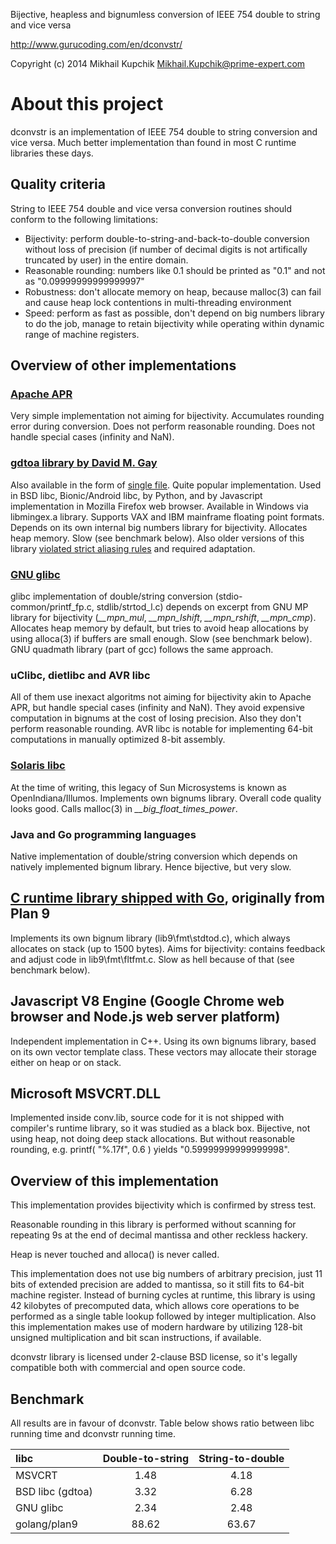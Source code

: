 
Bijective, heapless and bignumless conversion of IEEE 754 double to string and vice versa

http://www.gurucoding.com/en/dconvstr/

Copyright (c) 2014 Mikhail Kupchik <Mikhail.Kupchik@prime-expert.com>


# About this project
dconvstr is an implementation of IEEE 754 double to string conversion and vice versa.
Much better implementation than found in most C runtime libraries these days.

## Quality criteria
String to IEEE 754 double and vice versa conversion routines should conform 
to the following limitations:
* Bijectivity: perform double-to-string-and-back-to-double conversion without loss of precision
  (if number of decimal digits is not artifically truncated by user) in the entire domain.
* Reasonable rounding: numbers like 0.1 should be printed as "0.1" and not as "0.09999999999999997"
* Robustness: don't allocate memory on heap, because malloc(3) can fail and cause heap 
  lock contentions in multi-threading environment
* Speed: perform as fast as possible, don't depend on big numbers library to do the job,
  manage to retain bijectivity while operating within dynamic range of machine registers.

## Overview of other implementations
### [Apache APR](https://svn.apache.org/repos/asf/apr/apr/trunk/strings/apr_snprintf.c)
Very simple implementation not aiming for bijectivity. Accumulates rounding error during conversion.
Does not perform reasonable rounding. Does not handle special cases (infinity and NaN).

### [gdtoa library by David M. Gay](http://svnweb.freebsd.org/base/head/contrib/gdtoa/)
Also available in the form of [single file](http://www.netlib.org/fp/dtoa.c).
Quite popular implementation. Used in BSD libc, Bionic/Android libc, by Python, and by 
Javascript implementation in Mozilla Firefox web browser. Available in Windows via libmingex.a library.
Supports VAX and IBM mainframe floating point formats. Depends on its own internal 
big numbers library for bijectivity. Allocates heap memory. Slow (see benchmark below).
Also older versions of this library [violated strict aliasing rules](http://patrakov.blogspot.com/2009/03/dont-use-old-dtoac.html)
and required adaptation. 

### [GNU glibc](http://www.gnu.org/software/libc/)
glibc implementation of double/string conversion (stdio-common/printf_fp.c, stdlib/strtod_l.c) depends on 
excerpt from GNU MP library for bijectivity (*__mpn_mul*, *__mpn_lshift*, *__mpn_rshift*, *__mpn_cmp*).
Allocates heap memory by default, but tries to avoid heap allocations by using alloca(3) if buffers 
are small enough. Slow (see benchmark below). GNU quadmath library (part of gcc) follows the same approach.

### uClibc, dietlibc and AVR libc
All of them use inexact algoritms not aiming for bijectivity akin to Apache APR, but handle special cases
(infinity and NaN). They avoid expensive computation in bignums at the cost of losing precision.
Also they don't perform reasonable rounding. AVR libc is notable for implementing 64-bit computations 
in manually optimized 8-bit assembly.

### [Solaris libc](https://github.com/joyent/illumos-joyent/blob/master/usr/src/lib/libc/port/fp/decimal_bin.c)
At the time of writing, this legacy of Sun Microsystems is known as OpenIndiana/Illumos.
Implements own bignums library. Overall code quality looks good. Calls malloc(3) in *__big_float_times_power*.

### Java and Go programming languages
Native implementation of double/string conversion which depends on natively implemented bignum library.
Hence bijective, but very slow.

## [C runtime library shipped with Go](http://golang.org/src/lib9/fmt/strtod.c), originally from Plan 9
Implements its own bignum library (lib9\fmt\stdtod.c), which always allocates on stack (up to 1500 bytes).
Aims for bijectivity: contains feedback and adjust code in lib9\fmt\fltfmt.c. Slow as hell because of that
(see benchmark below).

## Javascript V8 Engine (Google Chrome web browser and Node.js web server platform)
Independent implementation in C++. Using its own bignums library, based on its own vector template class.
These vectors may allocate their storage either on heap or on stack.

## Microsoft MSVCRT.DLL
Implemented inside conv.lib, source code for it is not shipped with compiler's runtime library, so it was 
studied as a black box. Bijective, not using heap, not doing deep stack allocations. But without 
reasonable rounding, e.g. printf( "%.17f", 0.6 ) yields "0.59999999999999998".

## Overview of this implementation
This implementation provides bijectivity which is confirmed by stress test.

Reasonable rounding in this library is performed without scanning for repeating 9s at the end 
of decimal mantissa and other reckless hackery.

Heap is never touched and alloca() is never called.

This implementation does not use big numbers of arbitrary precision, just 11 bits of extended precision
are added to mantissa, so it still fits to 64-bit machine register. Instead of burning cycles at runtime,
this library is using 42 kilobytes of precomputed data, which allows core operations to be performed
as a single table lookup followed by integer multiplication. Also this implementation makes use of 
modern hardware by utilizing 128-bit unsigned multiplication and bit scan instructions, if available.

dconvstr library is licensed under 2-clause BSD license, so it's legally compatible both with
commercial and open source code.

## Benchmark
All results are in favour of dconvstr.
Table below shows ratio between libc running time and dconvstr running time.

| libc             | Double-to-string | String-to-double |
| :--------------- |:----------------:|:----------------:|
| MSVCRT           |      1.48        |       4.18       |
| BSD libc (gdtoa) |      3.32        |       6.28       |
| GNU glibc        |      2.34        |       2.48       |
| golang/plan9     |     88.62        |      63.67       |
